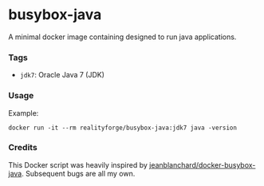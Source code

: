 # busybox-java

A minimal docker image containing designed to run java applications.

### Tags

* `jdk7`: Oracle Java 7 (JDK)

### Usage

Example: 

    docker run -it --rm realityforge/busybox-java:jdk7 java -version

### Credits

This Docker script was heavily inspired by [jeanblanchard/docker-busybox-java](https://github.com/jeanblanchard/docker-busybox-java). Subsequent bugs are all my own.


